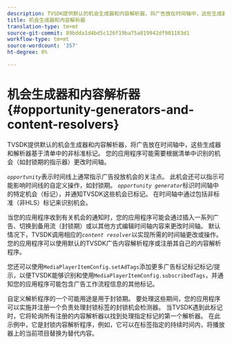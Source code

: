 ```yaml
---
description: TVSDK提供默认的机会生成器和内容解析器，将广告放在时间轴中，这些生成器和解析器基于清单中的非标准标记。 您的应用程序可能需要根据清单中识别的机会（如封锁期的指示器）更改时间轴。
title: 机会生成器和内容解析器
translation-type: tm+mt
source-git-commit: 89bdda1d4bd5c126f19ba75a819942df901183d1
workflow-type: tm+mt
source-wordcount: '357'
ht-degree: 0%

---
```



# 机会生成器和内容解析器{#opportunity-generators-and-content-resolvers}

TVSDK提供默认的机会生成器和内容解析器，将广告放在时间轴中，这些生成器和解析器基于清单中的非标准标记。 您的应用程序可能需要根据清单中识别的机会（如封锁期的指示器）更改时间轴。

*`opportunity`*&#x200B;表示时间线上通常指示广告投放机会的关注点。 此机会还可以指示可能影响时间线的自定义操作，如封锁期。 *`opportunity generator`*&#x200B;标识时间轴中的特定机会（标记），并通知TVSDK这些机会已标记。 在时间轴中通过包括非标准（非HLS）标记来识别机会。

当您的应用程序收到有关机会的通知时，您的应用程序可能会通过插入一系列广告、切换到备用流（封锁期）或以其他方式编辑时间轴内容来更改时间轴。 默认情况下，TVSDK调用相应的&#x200B;*`content resolver`*&#x200B;以实现所需的时间轴更改或操作。 您的应用程序可以使用默认的TVSDK广告内容解析程序或注册其自己的内容解析程序。

您还可以使用`MediaPlayerItemConfig.setAdTags`添加更多广告标记标记标记/提示，以便TVSDK能够识别和使用`MediaPlayerItemConfig.subscribedTags`，并通知您的应用程序可能包含广告工作流程信息的其他标记。

自定义解析程序的一个可能用途是用于封锁期。 要处理这些期间，您的应用程序可以实施并注册一个负责处理封锁标签的封锁机会检测器。 当TVSDK遇到此标记时，它将轮询所有注册的内容解析器以找到处理指定标记的第一个解析器。 在此示例中，它是封锁内容解析程序，例如，它可以在标签指定的持续时间内，将播放器上的当前项目替换为替代内容。